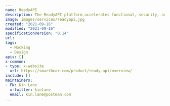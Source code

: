 ```yaml
---
name: ReadyAPI
description: The ReadyAPI platform accelerates functional, security, and load testing of RESTful, SOAP, GraphQL and other web services right inside your CI/CD pipeline.
image: images/services/readyapi.jpg
created: "2021-09-16"
modified: "2021-09-16"
specificationVersion: "0.14"
url: 
tags:
  - Mocking
  - Design
apis: []
x-common:
- type: x-website
  url: https://smartbear.com/product/ready-api/overview/
include: []
maintainers:
- FN: Kin Lane
  x-twitter: kinlane
  email: kin.lane@postman.com
...
```

